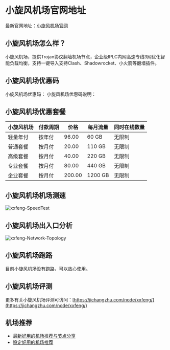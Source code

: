 # 小旋风机场官网地址
最新官网地址：[小旋风机场官网](https://jcz.affxc.com/xxfeng/)

## 小旋风机场怎么样？
小旋风机场，提供Trojan协议翻墙机场节点，企业级IPLC内网高速专线3网优化智能负载均衡，支持一键导入支持Clash、Shadowrocket、小火箭等翻墙插件。

## 小旋风机场优惠码
小旋风机场优惠码：
小旋风机场优惠码说明：

## 小旋风机场优惠套餐

| 小旋风机场 | 付款周期 | 价格     | 每月流量    | 同时在线数量 |
|-------|------|--------|---------|--------|
| 轻量年付  | 按年付  | 96.00  | 60 GB   | 无限制    |
| 普通套餐  | 按月付  | 20.00  | 110 GB  | 无限制    |
| 高级套餐  | 按月付  | 40.00  | 220 GB  | 无限制    |
| 专业套餐  | 按月付  | 80.00  | 440 GB  | 无限制    |
| 企业套餐  | 按月付  | 200.00 | 1200 GB | 无限制    |

## 小旋风机场机场测速

![xxfeng-SpeedTest](https://github.com/user-attachments/assets/6df5907a-06c6-4cc0-8d14-e3c6a84d6c17)


## 小旋风机场出入口分析

![xxfeng-Network-Topology](https://github.com/user-attachments/assets/71bcfa2f-7bc9-4cdd-a094-f78d303117cb)


## 小旋风机场跑路
目前小旋风机场没有跑路，可以放心使用。

## 小旋风机场评测
更多有关小旋风机场评测可访问：[https://jichangzhu.com/node/xxfeng/](https://jichangzhu.com/node/xxfeng/)

## 机场推荐
 - [最新好用的机场推荐与节点分享](https://github.com/jichangzhu/JichangTuijian)
 - [稳定好用的机场推荐](https://jichangzhu.com/node/?utm_source=github&utm_medium=jichangzhu-details)
